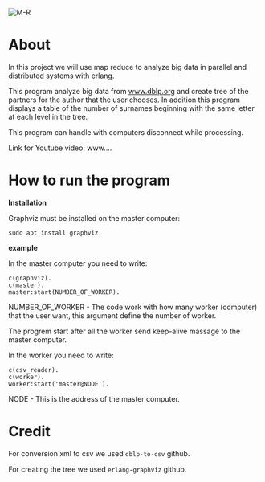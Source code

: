 ![M-R](https://user-images.githubusercontent.com/62119972/128590576-f5e8bb49-d291-4580-bd0d-bec1258d74a0.png)

# About

In this project we will use map reduce to analyze big data in parallel and distributed systems with erlang.

This program analyze big data from www.dblp.org and create tree of the partners for the author that the user chooses. In addition this program displays a table of the number of surnames beginning with the same letter at each level in the tree.

This program can handle with computers disconnect while processing. 

Link for Youtube video: www....


# How to run the program
**Installation**

Graphviz must be installed on the master computer:

```sudo apt install graphviz ```

**example**

In the master computer you need to write:

```
c(graphviz).
c(master).
master:start(NUMBER_OF_WORKER).
```

NUMBER_OF_WORKER - The code work with how many worker (computer) that the user want, this argument define the number of worker.

The progrem start after all the worker send keep-alive massage to the master computer. 

In the worker you need to write:

```
c(csv_reader). 
c(worker).
worker:start('master@NODE').
```

NODE - This is the address of the master computer. 

# Credit

For conversion xml to csv we used ```dblp-to-csv``` github.

For creating the tree we used ```erlang-graphviz``` github.
